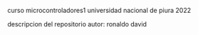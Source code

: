curso microcontroladores1
universidad nacional de piura 2022

descripcion del repositorio 
autor: ronaldo david 

